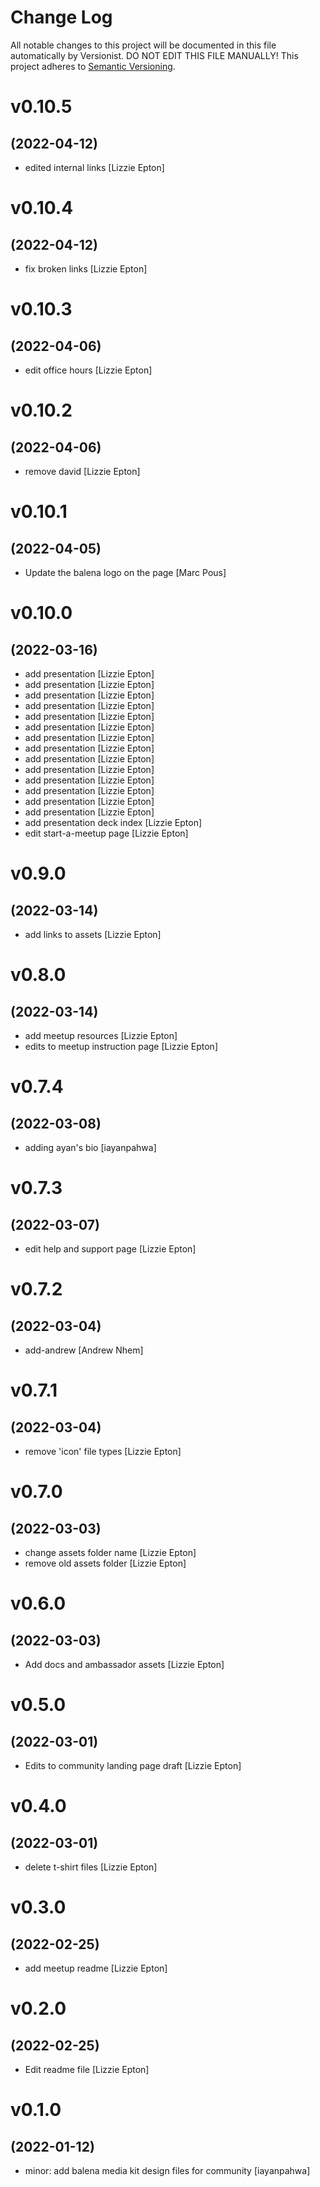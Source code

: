 # Change Log

All notable changes to this project will be documented in this file
automatically by Versionist. DO NOT EDIT THIS FILE MANUALLY!
This project adheres to [Semantic Versioning](http://semver.org/).

# v0.10.5
## (2022-04-12)

* edited internal links [Lizzie Epton]

# v0.10.4
## (2022-04-12)

* fix broken links [Lizzie Epton]

# v0.10.3
## (2022-04-06)

* edit office hours [Lizzie Epton]

# v0.10.2
## (2022-04-06)

* remove david [Lizzie Epton]

# v0.10.1
## (2022-04-05)

* Update the balena logo on the page [Marc Pous]

# v0.10.0
## (2022-03-16)

* add presentation [Lizzie Epton]
* add presentation [Lizzie Epton]
* add presentation [Lizzie Epton]
* add presentation [Lizzie Epton]
* add presentation [Lizzie Epton]
* add presentation [Lizzie Epton]
* add presentation [Lizzie Epton]
* add presentation [Lizzie Epton]
* add presentation [Lizzie Epton]
* add presentation [Lizzie Epton]
* add presentation [Lizzie Epton]
* add presentation [Lizzie Epton]
* add presentation [Lizzie Epton]
* add presentation [Lizzie Epton]
* add presentation deck index [Lizzie Epton]
* edit start-a-meetup page [Lizzie Epton]

# v0.9.0
## (2022-03-14)

* add links to assets [Lizzie Epton]

# v0.8.0
## (2022-03-14)

* add meetup resources [Lizzie Epton]
* edits to meetup instruction page [Lizzie Epton]

# v0.7.4
## (2022-03-08)

* adding ayan's bio [iayanpahwa]

# v0.7.3
## (2022-03-07)

* edit help and support page [Lizzie Epton]

# v0.7.2
## (2022-03-04)

* add-andrew [Andrew Nhem]

# v0.7.1
## (2022-03-04)

* remove 'icon' file types [Lizzie Epton]

# v0.7.0
## (2022-03-03)

* change assets folder name [Lizzie Epton]
* remove old assets folder [Lizzie Epton]

# v0.6.0
## (2022-03-03)

* Add docs and ambassador assets [Lizzie Epton]

# v0.5.0
## (2022-03-01)

* Edits to community landing page draft [Lizzie Epton]

# v0.4.0
## (2022-03-01)

* delete t-shirt files [Lizzie Epton]

# v0.3.0
## (2022-02-25)

* add meetup readme [Lizzie Epton]

# v0.2.0
## (2022-02-25)

* Edit readme file [Lizzie Epton]

# v0.1.0
## (2022-01-12)

* minor: add balena media kit design files for community [iayanpahwa]
